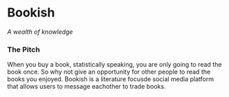# Bookish
_A wealth of knowledge_

### The Pitch
When you buy a book, statistically speaking, you are only going to read the book once. So why not give an opportunity for other people to read the books you enjoyed. Bookish is a literature focusde social media platform that allows users to message eachother to trade books. 
